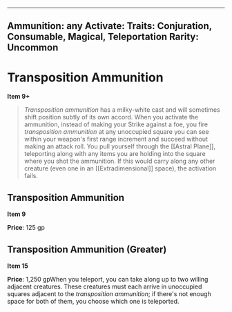 
---
Ammunition: any
Activate: 
Traits: Conjuration, Consumable, Magical, Teleportation
Rarity: Uncommon
---

# Transposition Ammunition

**Item 9+**

>  *Transposition ammunition* has a milky-white cast and will sometimes shift position subtly of its own accord. When you activate the ammunition, instead of making your Strike against a foe, you fire *transposition ammunition* at any unoccupied square you can see within your weapon's first range increment and succeed without making an attack roll. You pull yourself through the [[Astral Plane]], teleporting along with any items you are holding into the square where you shot the ammunition. If this would carry along any other creature (even one in an [[Extradimensional]] space), the activation fails.

## Transposition Ammunition

**Item 9**

**Price**: 125 gp

## Transposition Ammunition (Greater)

**Item 15**

**Price**: 1,250 gpWhen you teleport, you can take along up to two willing adjacent creatures. These creatures must each arrive in unoccupied squares adjacent to the *transposition ammunition*; if there's not enough space for both of them, you choose which one is teleported.
